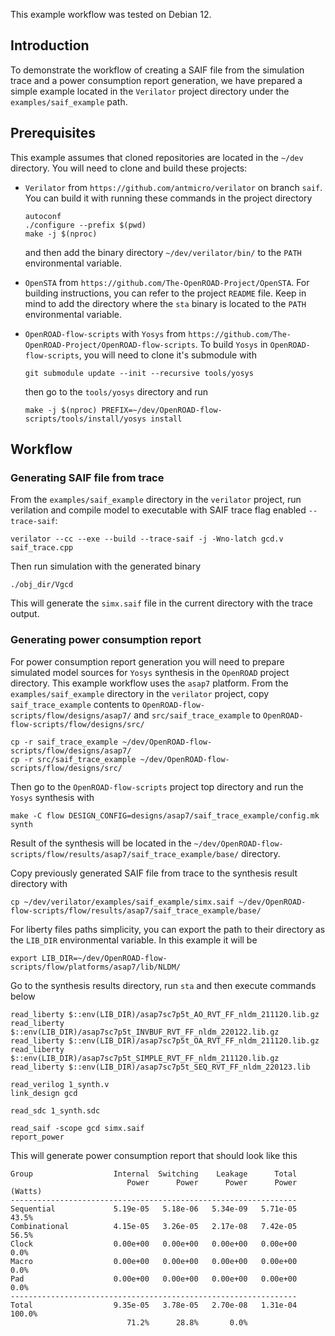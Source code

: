This example workflow was tested on Debian 12.

## Introduction

To demonstrate the workflow of creating a SAIF file from the simulation trace and a power consumption report generation, we have prepared a simple example located in the `Verilator` project directory under the `examples/saif_example` path.

## Prerequisites

This example assumes that cloned repositories are located in the `~/dev` directory. You will need to clone and build these projects:

- `Verilator` from `https://github.com/antmicro/verilator` on branch `saif`. You can build it with running these commands in the project directory

  ```
  autoconf
  ./configure --prefix $(pwd)
  make -j $(nproc)
  ```

  and then add the binary directory `~/dev/verilator/bin/` to the `PATH` environmental variable.

- `OpenSTA` from `https://github.com/The-OpenROAD-Project/OpenSTA`. For building instructions, you can refer to the project `README` file. Keep in mind to add the directory where the `sta` binary is located to the `PATH` environmental variable.

- `OpenROAD-flow-scripts` with `Yosys` from `https://github.com/The-OpenROAD-Project/OpenROAD-flow-scripts`. To build `Yosys` in `OpenROAD-flow-scripts`, you will need to clone it's submodule with

  `git submodule update --init --recursive tools/yosys`

  then go to the `tools/yosys` directory and run

  `make -j $(nproc) PREFIX=~/dev/OpenROAD-flow-scripts/tools/install/yosys install`

## Workflow

### Generating SAIF file from trace
From the `examples/saif_example` directory in the `verilator` project, run verilation and compile model to executable with SAIF trace flag enabled `--trace-saif`:

`verilator --cc --exe --build --trace-saif -j -Wno-latch gcd.v saif_trace.cpp`

Then run simulation with the generated binary

`./obj_dir/Vgcd`

This will generate the `simx.saif` file in the current directory with the trace output.

### Generating power consumption report
For power consumption report generation you will need to prepare simulated model sources for `Yosys` synthesis in the `OpenROAD` project directory. This example workflow uses the `asap7` platform. From the `examples/saif_example` directory in the `verilator` project, copy `saif_trace_example` contents to `OpenROAD-flow-scripts/flow/designs/asap7/` and `src/saif_trace_example` to `OpenROAD-flow-scripts/flow/designs/src/`

```
cp -r saif_trace_example ~/dev/OpenROAD-flow-scripts/flow/designs/asap7/
cp -r src/saif_trace_example ~/dev/OpenROAD-flow-scripts/flow/designs/src/
```

Then go to the `OpenROAD-flow-scripts` project top directory and run the `Yosys` synthesis with

`make -C flow DESIGN_CONFIG=designs/asap7/saif_trace_example/config.mk synth`

Result of the synthesis will be located in the `~/dev/OpenROAD-flow-scripts/flow/results/asap7/saif_trace_example/base/` directory.

Copy previously generated SAIF file from trace to the synthesis result directory with

`cp ~/dev/verilator/examples/saif_example/simx.saif ~/dev/OpenROAD-flow-scripts/flow/results/asap7/saif_trace_example/base/`

For liberty files paths simplicity, you can export the path to their directory as the `LIB_DIR` environmental variable. In this example it will be

```
export LIB_DIR=~/dev/OpenROAD-flow-scripts/flow/platforms/asap7/lib/NLDM/
```

Go to the synthesis results directory, run `sta` and then execute commands below

```
read_liberty $::env(LIB_DIR)/asap7sc7p5t_AO_RVT_FF_nldm_211120.lib.gz
read_liberty $::env(LIB_DIR)/asap7sc7p5t_INVBUF_RVT_FF_nldm_220122.lib.gz
read_liberty $::env(LIB_DIR)/asap7sc7p5t_OA_RVT_FF_nldm_211120.lib.gz
read_liberty $::env(LIB_DIR)/asap7sc7p5t_SIMPLE_RVT_FF_nldm_211120.lib.gz
read_liberty $::env(LIB_DIR)/asap7sc7p5t_SEQ_RVT_FF_nldm_220123.lib

read_verilog 1_synth.v
link_design gcd

read_sdc 1_synth.sdc

read_saif -scope gcd simx.saif
report_power
```

This will generate power consumption report that should look like this

```
Group                  Internal  Switching    Leakage      Total
                          Power      Power      Power      Power (Watts)
----------------------------------------------------------------
Sequential             5.19e-05   5.18e-06   5.34e-09   5.71e-05  43.5%
Combinational          4.15e-05   3.26e-05   2.17e-08   7.42e-05  56.5%
Clock                  0.00e+00   0.00e+00   0.00e+00   0.00e+00   0.0%
Macro                  0.00e+00   0.00e+00   0.00e+00   0.00e+00   0.0%
Pad                    0.00e+00   0.00e+00   0.00e+00   0.00e+00   0.0%
----------------------------------------------------------------
Total                  9.35e-05   3.78e-05   2.70e-08   1.31e-04 100.0%
                          71.2%      28.8%       0.0%
```
